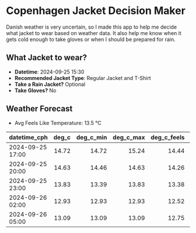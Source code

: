 
# Copenhagen Jacket Decision Maker

Danish weather is very uncertain, so I made this app to help me decide what jacket to wear based on weather data. 
It also help me know when it gets cold enough to take gloves or when I should be prepared for rain.

## What Jacket to wear?

- **Datetime**: 2024-09-25 15:30
- **Recommended Jacket Type**: Regular Jacket and T-Shirt
- **Take a Rain Jacket?** Optional
- **Take Gloves?** No

## Weather Forecast
- Avg Feels Like Temperature: 13.5 °C

| datetime_cph     |   deg_c |   deg_c_min |   deg_c_max |   deg_c_feels | weather   | wind   | rain   |
|:-----------------|--------:|------------:|------------:|--------------:|:----------|:-------|:-------|
| 2024-09-25 17:00 |   14.72 |       14.72 |       15.24 |         14.44 | Rain      | High   | Low    |
| 2024-09-25 20:00 |   14.63 |       14.46 |       14.63 |         14.26 | Clouds    | Low    | None   |
| 2024-09-25 23:00 |   13.83 |       13.39 |       13.83 |         13.38 | Clouds    | Low    | None   |
| 2024-09-26 02:00 |   12.93 |       12.93 |       12.93 |         12.52 | Clouds    | Low    | None   |
| 2024-09-26 05:00 |   13.09 |       13.09 |       13.09 |         12.75 | Clouds    | Low    | None   |
        